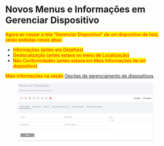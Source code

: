# Novos Menus e Informações em Gerenciar Dispositivo

<mark style="color:red;">Agora ao cessar a tela “Gerenciar Dispositivo" de um dispositivo da lista, serão exibidas novas abas:</mark>

* <mark style="color:red;">Informações (antes era Detalhes)</mark>
* <mark style="color:red;">Geolocalização (antes estava no menu de Localização)</mark>
* <mark style="color:red;">Não Conformidades (antes estava em Mais Informações de um dispositivo)</mark>

<mark style="color:red;">Mais informações na seção</mark> [Opções de gerenciamento de dispositivos](../../portal/dispositivos/lista-de-dispositivos/opcoes-de-gerenciamento-de-dispositivos.md).

<figure><img src="../../../.gitbook/assets/image (5).png" alt=""><figcaption></figcaption></figure>

